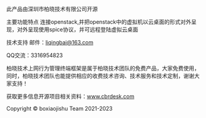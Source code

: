 
此产品由深圳市柏晓技术有限公司开源

主要功能特点 连接openstack,并把openstack中的虚拟机以云桌面的形式对外呈现，对外呈现使用spice协议，并可远程登陆虚拟云桌面

技术支持 邮件：liqingbai@163.com

QQ交流：3316954823

柏晓技术上网行为管理终端框架是属于柏晓技术团队的免费产品，大家免费使用，同时，柏晓技术团队也能提供相应的收费技术咨询、技术服务和技术定制，谢谢大家支持！

获取更多信息开源项目相关资料：www.cbrdesk.com

Copyright © boxiaojishu Team 2021-2023

